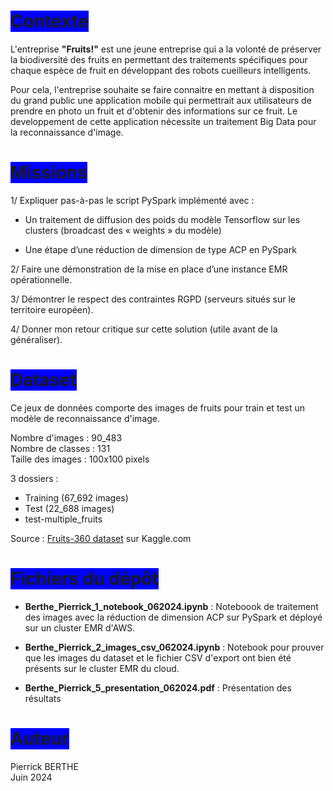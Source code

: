 # <span style='background:blue'>Contexte</span>

L'entreprise **"Fruits!"** est une jeune entreprise qui a la volonté de préserver la biodiversité des fruits en permettant des traitements spécifiques pour chaque espèce de fruit en développant des robots cueilleurs intelligents.

Pour cela, l'entreprise souhaite se faire connaitre en mettant à disposition du grand public une application mobile qui permettrait aux utilisateurs de prendre en photo un fruit et d'obtenir des informations sur ce fruit. Le developpement de cette application nécessite un traitement Big Data pour la reconnaissance d'image.


# <span style='background:blue'>Missions</span>

1/ Expliquer pas-à-pas le script PySpark implémenté avec :
- Un traitement de diffusion des poids du modèle Tensorflow sur les clusters (broadcast des « weights » du modèle)

- Une étape d’une réduction de dimension de type ACP en PySpark

2/ Faire une démonstration de la mise en place d’une instance EMR opérationnelle.

3/ Démontrer le respect des contraintes RGPD (serveurs situés sur le territoire européen).

4/ Donner mon retour critique sur cette solution (utile avant de la généraliser).


# <span style='background:blue'>Dataset</span>

Ce jeux de données comporte des images de fruits pour train et test un modèle de reconnaissance d'image.

Nombre d'images : 90_483<br>
Nombre de classes : 131<br>
Taille des images : 100x100 pixels<br>

3 dossiers :
- Training (67_692 images)
- Test (22_688 images)
- test-multiple_fruits

Source : [Fruits-360 dataset](https://www.kaggle.com/datasets/moltean/fruits) sur Kaggle.com<br>


# <span style='background:blue'>Fichiers du dépôt</span>

- **Berthe_Pierrick_1_notebook_062024.ipynb** : Noteboook de traitement des images avec la réduction de dimension ACP sur PySpark et déployé sur un cluster EMR d'AWS.

- **Berthe_Pierrick_2_images_csv_062024.ipynb** : Notebook pour prouver que les images du dataset et le fichier CSV d'export ont bien été présents sur le cluster EMR du cloud.

- **Berthe_Pierrick_5_presentation_062024.pdf** : Présentation des résultats


# <span style='background:blue'>Auteur</span>

Pierrick BERTHE<br>
Juin 2024
